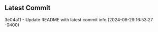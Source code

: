 
## Latest Commit
3e04a11 - Update README with latest commit info (2024-08-29 16:53:27 -0400) <Yunxi-Zhou>
